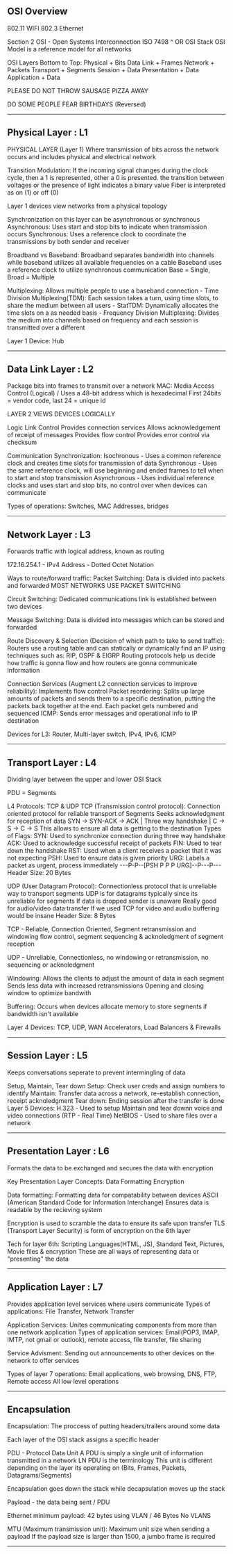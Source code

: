 ## OSI Overview

802.11 WIFI
802.3 Ethernet

Section 2
OSI - Open Systems Interconnection 
ISO 7498 ^ OR OSI Stack
OSI Model is a reference model for all networks

OSI Layers Bottom to Top:
    Physical + Bits
    Data Link + Frames
    Network + Packets
    Transport + Segments
    Session + Data
    Presentation + Data
    Application + Data

PLEASE DO NOT THROW SAUSAGE PIZZA AWAY

DO SOME PEOPLE FEAR BIRTHDAYS (Reversed)
***
## Physical Layer : L1

PHYSICAL LAYER (Layer 1)
    Where transmission of bits across the network occurs and includes physical and electrical network

Transition Modulation: If the incoming signal changes during the clock cycle, then a 1 is represented, other a 0 is presented.
    the transition between voltages or the presence of light indicates a binary value
    Fiber is interpreted as on (1) or off (0)

Layer 1 devices view networks from a physical topology

Synchronization on this layer can be asynchronous or synchronous
    Asynchronous: Uses start and stop bits to indicate when transmission occurs
    Synchronous: Uses a reference clock to coordinate the transmissions by both sender and receiver

Broadband vs Baseband: Broadband separates bandwidth into channels while baseband utilizes all available frequencies on a cable
    Baseband uses a reference clock to utilize synchronous communication
    Base = Single, Broad = Multiple

Multiplexing: Allows multiple people to use a baseband connection 
    - Time Division Multiplexing(TDM): Each session takes a turn, using time slots, to share the medium between all users
    - StatTDM: Dynamically allocates the time slots on a as needed basis 
    - Frequency Division Multiplexing: Divides the medium into channels based on frequency and each session is transmitted over a different 

Layer 1 Device: Hub
***
## Data Link Layer : L2
Package bits into frames to transmit over a network
MAC: Media Access Control (Logical) / Uses a 48-bit address which is hexadecimal
First 24bits = vendor code, last 24 = unique id 

LAYER 2 VIEWS DEVICES LOGICALLY

Logic Link Control 
    Provides connection services
    Allows acknowledgement of receipt of messages 
    Provides flow control
    Provides error control via checksum

Communication Synchronization:
    Isochronous - Uses a common reference clock and creates time slots for transmission of data
    Synchronous - Uses the same reference clock, will use beginning and ended frames to tell when to start and stop transmission
    Asynchronous - Uses individual reference clocks and uses start and stop bits, no control over when devices can communicate 

Types of operations: Switches, MAC Addresses, bridges
***
## Network Layer : L3
Forwards traffic with logical address, known as routing

172.16.254.1 - IPv4 Address - Dotted Octet Notation

Ways to route/forward traffic:
    Packet Switching:
        Data is divided into packets and forwarded
        MOST NETWORKS USE PACKET SWITCHING

Circuit Switching: Dedicated communications link is established between two devices

Message Switching: Data is divided into messages which can be stored and forwarded

Route Discovery & Selection (Decision of which path to take to send traffic):
    Routers use a routing table and can statically or dynamically find an IP using techniques such as: RIP, OSPF & EIGRP
    Routing protocols help us decide how traffic is gonna flow and how routers are gonna communicate information

Connection Services (Augment L2 connection services to improve reliability):
        Implements flow control
        Packet reordering: Splits up large amounts of packets and sends them to a specific destination, putting the packets back together at the end. Each packet gets numbered and sequenced
        ICMP: Sends error messages and operational info to IP destination

Devices for L3: Router, Multi-layer switch, IPv4, IPv6, ICMP
***
## Transport Layer : L4

Dividing layer between the upper and lower OSI Stack

PDU = Segments

L4 Protocols: TCP & UDP
     TCP (Transmission control protocol): 
		Connection oriented protocol for reliable transport of Segments
        Seeks acknowledgment for reception of data
	    SYN -> SYN-ACK -> ACK | Three way handshake | C -> S -> C -> S
	        This allows to ensure all data is getting to the destination
            Types of Flags:
                SYN: Used to synchronize connection during three way handshake 
                ACK: Used to acknowledge successful receipt of packets
                FIN: Used to tear down the handshake 
                RST: Used when a client receives a packet that it was not expecting
                PSH: Used to ensure data is given priority
                URG: Labels a packet as urgent, process immediately
                ---P-P--[PSH P P P URG]--P---P--- 
                Header Size: 20 Bytes

UDP (User Datagram Protocol):
    Connectionless protocol that is unreliable way to transport segments
    UDP is for datagrams typically since its unreliable for segments
    If data is dropped sender is unaware
    Really good for audio/video data transfer
    If we used TCP for video and audio buffering would be insane
    Header Size: 8 Bytes

TCP - Reliable, Connection Oriented, Segment retransmission and windowing flow control,
segment sequencing & acknoledgment of segment reception

 UDP - Unreliable, Connectionless, no windowing or retransmission, no sequencing or acknoledgment

Windowing:
    Allows the clients to adjust the amount of data in each segment
    Sends less data with increased retransmissions
     Opening and closing window to optimize bandwith

Buffering:
    Occurs when devices allocate memory to store segments if bandwidth isn't available

    
Layer 4 Devices: TCP, UDP, WAN Accelerators, Load Balancers & Firewalls
***
## Session Layer : L5

Keeps conversations seperate to prevent intermingling of data

Setup, Maintain, Tear down
    Setup: Check user creds and assign numbers to identify
    Maintain: Transfer data across a network, re-establish connection, receipt acknoledgment
    Tear down: Ending session after the transfer is done
Layer 5 Devices:
    H.323 - Used to setup Maintain and tear downn voice and video connections (RTP - Real Time)
    NetBIOS - Used to share files over a network
***
## Presentation Layer : L6

Formats the data to be exchanged and secures the data with encryption

Key Presentation Layer Concepts:
    Data Formatting
    Encryption

Data formatting: Formatting data for compatability between devices
ASCII (American Standard Code for Information Interchange) Ensures data is readable by the recieving system

Encryption is used to scramble the data to ensure its safe upon transfer
TLS (Transport Layer Security) is form of encryption on the 6th layer

Tech for layer 6th: Scripting Languages(HTML, JS), Standard Text, Pictures, Movie files & encryption
    These are all ways of representing data or "presenting" the data

***
## Application Layer : L7

Provides application level services where users communicate
    Types of applications: File Transfer, Network Transfer

Application Services: Unites communicating components from more than one network application
    Types of application services: Email(POP3, IMAP, IMTP, not gmail or outlook), remote access, file transfer, file sharing

Service Advisment: Sending out announcements to other devices on the network to offer services

Types of layer 7 operations: Email applications, web browsing, DNS, FTP, Remote access
    All low level operations

***
## Encapsulation
Encapsulation: The proccess of putting headers/trailers around some data

Each layer of the OSI stack assigns a specific header

PDU - Protocol Data Unit
    A PDU is simply a single unit of information transmitted in a network
    LN PDU is the terminology
    This unit is different depending on the layer its operating on (Bits, Frames, Packets, Datagrams/Segments)

Encapsulation goes down the stack while decapsulation moves up the stack

Payload - the data being sent / PDU

Ethernet minimum payload: 42 bytes using VLAN / 46 Bytes No VLANS

MTU (Maximum transmission unit): Maximum unit size when sending a payload
    If the payload size is larger than 1500, a jumbo frame is required

*** 
